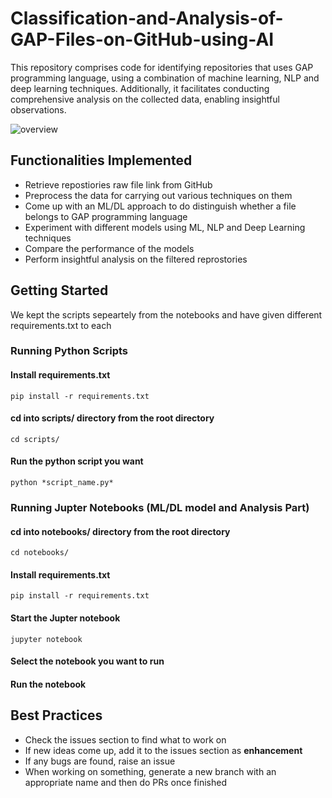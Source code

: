 # Classification-and-Analysis-of-GAP-Files-on-GitHub-using-AI
This repository comprises code for identifying repositories that uses GAP programming language, using a combination of machine learning, NLP and deep learning techniques. Additionally, it facilitates conducting comprehensive analysis on the collected data, enabling insightful observations.

![overview](https://github.com/kiranbaby14/Analysis-of-GAP-programming-practices-on-GitHub/assets/50899339/430f157b-fcd2-46f5-8b73-573b5dd79fb7)


## Functionalities Implemented 
- Retrieve repostiories raw file link from GitHub 
- Preprocess the data for carrying out various techniques on them
- Come up with an ML/DL approach to do distinguish whether a file belongs to GAP programming language
- Experiment with different models using ML, NLP and Deep Learning techniques
- Compare the performance of the models
- Perform insightful analysis on the filtered reprostories

## Getting Started
We kept the scripts sepeartely from the notebooks and have given different requirements.txt to each
### Running Python Scripts  
#### Install requirements.txt
```
pip install -r requirements.txt
```
#### cd into scripts/ directory from the root directory
```
cd scripts/
```
#### Run the python script you want 
```
python *script_name.py*
```

### Running Jupter Notebooks (ML/DL model and Analysis Part)  
#### cd into notebooks/ directory from the root directory
```
cd notebooks/
```
#### Install requirements.txt
```
pip install -r requirements.txt
```
#### Start the Jupter notebook
```
jupyter notebook
```
#### Select the notebook you want to run
#### Run the notebook


## Best Practices 
- Check the issues section to find what to work on
- If new ideas come up, add it to the issues section as **enhancement**
- If any bugs are found, raise an issue
- When working on something, generate a new branch with an appropriate name and then do PRs once finished
